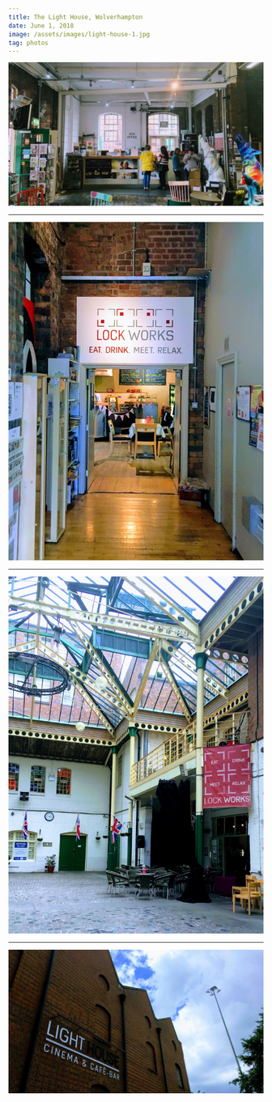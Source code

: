 ```yaml
---
title: The Light House, Wolverhampton
date: June 1, 2018
image: /assets/images/light-house-1.jpg
tag: photos
---
```


![image](/assets/images/light-house-1.jpg)

---

![image](/assets/images/light-house-2.jpg)

---

![image](/assets/images/light-house-3.jpg)

---

![image](/assets/images/light-house-4.jpg)
